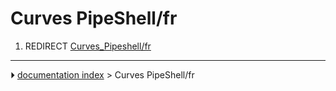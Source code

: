 # Curves PipeShell/fr
1.  REDIRECT [Curves_Pipeshell/fr](Curves_Pipeshell/fr.md)



---
⏵ [documentation index](../README.md) > Curves PipeShell/fr
